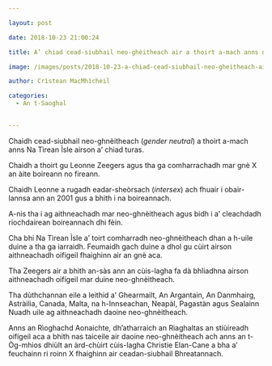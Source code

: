 ```yaml
---

layout: post

date: 2018-10-23 21:00:24

title: A’ chiad cead-siubhail neo-ghèitheach air a thoirt a-mach anns na Tìrean Ìsle

image: /images/posts/2018-10-23-a-chiad-cead-siubhail-neo-gheitheach-air-a-thoirt-a-mach-anns-na-tirean-isle.webp

author: Crìstean MacMhìcheil

categories:
  - An t-Saoghal
  

---
```


Chaidh cead-siubhail neo-ghnèitheach (_gender neutral_) a thoirt a-mach anns Na Tìrean Ìsle airson a&#8217; chiad turas.

Chaidh a thoirt gu Leonne Zeegers agus tha ga comharrachadh mar gnè X an àite boireann no fireann.

Chaidh Leonne a rugadh eadar-sheòrsach (_intersex_) ach fhuair i obair-lannsa ann an 2001 gus a bhith i na boireannach.

A-nis tha i ag aithneachadh mar neo-ghnèitheach agus bidh i a&#8217; cleachdadh riochdairean boireannach dhi fèin.

Cha bhi Na Tìrean Ìsle a&#8217; toirt comharradh neo-ghnèitheach dhan a h-uile duine a tha ga iarraidh. Feumaidh gach duine a dhol gu cùirt airson aithneachadh oifigeil fhaighinn air an gnè aca.

Tha Zeegers air a bhith an-sàs ann an cùis-lagha fa dà bhliadhna airson aithneachadh oifigeil mar duine neo-ghnèitheach.

Tha dùthchannan eile a leithid a&#8217; Ghearmailt, An Argantain, An Danmhairg, Astràilia, Canada, Malta, na h-Innseachan, Neapàl, Pagastàn agus Sealainn Nuadh uile ag aithneachadh daoine neo-ghnèitheach.

Anns an Rìoghachd Aonaichte, dh&#8217;atharraich an Riaghaltas an stiùireadh oifigeil aca a bhith nas taiceile air daoine neo-ghnèitheach ach anns an t-Òg-mhios dhiùlt an àrd-chùirt cùis-lagha Christie Elan-Cane a bha a&#8217; feuchainn ri roinn X fhaighinn air ceadan-siubhail Bhreatannach.
